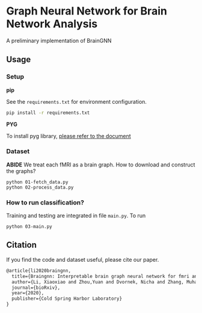 # Graph Neural Network for Brain Network Analysis
 A preliminary implementation of BrainGNN


## Usage
### Setup
**pip**

See the `requirements.txt` for environment configuration. 
```bash
pip install -r requirements.txt
```
**PYG**

To install pyg library, [please refer to the document](https://pytorch-geometric.readthedocs.io/en/latest/notes/installation.html)

### Dataset 
**ABIDE**
We treat each fMRI as a brain graph. How to download and construct the graphs?
```
python 01-fetch_data.py
python 02-process_data.py
```

### How to run classification?
Training and testing are integrated in file `main.py`. To run
```
python 03-main.py 
```


## Citation
If you find the code and dataset useful, please cite our paper.
```latex
@article{li2020braingnn,
  title={Braingnn: Interpretable brain graph neural network for fmri analysis},
  author={Li, Xiaoxiao and Zhou,Yuan and Dvornek, Nicha and Zhang, Muhan and Gao, Siyuan and Zhuang, Juntang and Scheinost, Dustin and Staib, Lawrence and Ventola, Pamela and Duncan, James},
  journal={bioRxiv},
  year={2020},
  publisher={Cold Spring Harbor Laboratory}
}
```
